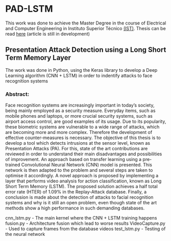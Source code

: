 # PAD-LSTM
This work was done to achieve the Master Degree in the course of Electrical and Computer Engineering in Instituto Superior Técnico [(IST)](https://tecnico.ulisboa.pt/pt/). Thesis can be read [here](https://www.dropbox.com/s/0nd4ce7m6br5ds2/Thesis.pdf?dl=0)
(article is still in development)

## Presentation Attack Detection using a Long Short Term Memory Layer

The work was done in Python, using the Keras library to develop a Deep Learning algorithm (CNN + LSTM) in order to indentify attacks to face recognition systems

### Abstract:
Face recognition systems are increasingly important in today’s society, being mainly employed as a security measure. Everyday items, such as mobile phones and laptops, or more crucial security systems, such as airport access control, are good examples of its usage. Due to its popularity, these biometric systems are vulnerable to a wide range of attacks, which are becoming more and more complex. Therefore the development of effective counter-measures is necessary. The objective of this thesis is to develop a tool which detects intrusions at the sensor level, known as Presentation Attacks (PA). For this, state of the art contributions are reviewed in order to understand their main disadvantages and possibilities of improvement. An approach based on transfer learning using a pre-trained Convolutional Neural Network (CNN) model is presented. This network is then adapted to the problem and several steps are taken to optimise it accordingly. A novel approach is proposed by implementing a layer that performs video analysis for action classification, known as Long Short Term Memory (LSTM). The proposed solution achieves a half total error rate (HTER) of 1.09% in the Replay-Attack database. Finally, a conclusion is made about the detection of attacks to facial recognition systems and why is it still an open problem, even though state of the art methods show a high performance in such demanding databases.


cnn_lstm.py - The main kernel where the CNN + LSTM training happens
fusion.py - Architecture fusion which lead to worse results
VideoCapture.py - Used to capture frames from the database videos
test_lstm.py - Testing of the neural network
